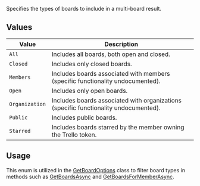 Specifies the types of boards to include in a multi-board result.

## Values
| Value | Description |
| --- | --- |
| `All` | Includes all boards, both open and closed. |
| `Closed` | Includes only closed boards. |
| `Members` | Includes boards associated with members (specific functionality undocumented). |
| `Open` | Includes only open boards. |
| `Organization` | Includes boards associated with organizations (specific functionality undocumented). |
| `Public` | Includes public boards. |
| `Starred` | Includes boards starred by the member owning the Trello token. |

## Usage
This enum is utilized in the [GetBoardOptions](GetBoardOptions) class to filter board types in methods such as [GetBoardsAsync](GetBoardsAsync) and [GetBoardsForMemberAsync](GetBoardsForMemberAsync).
